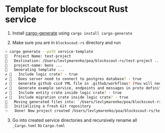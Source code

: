 Template for blockscout Rust service
===

1. Install [cargo-generate](https://cargo-generate.github.io/cargo-generate/installation.html) using `cargo install cargo-generate`

2. Make sure you are in `blockscout-rs` directory and run

```bash
> cargo generate --path service-template
🤷   Project Name: test-project
🔧   Destination: /Users/levlymarenko/poa/blockscout-rs/test-project ...
🔧   project-name: bens ...
🔧   Generating template ...
✔ 🤷   Include logic crate? · true
✔ 🤷   Does server need to connect to postgres database? · true
✔ 🤷   Generate github cicd YML file in .github/workflows? (You will need to move it to right location) · true
✔ 🤷   Generate example service, endpoints and messages in proto definition? · true
✔ 🤷   Include entity crate inside logic crate? · true
✔ 🤷   Include migration crate inside logic crate? · true
🔧   Moving generated files into: `/Users/levlymarenko/poa/blockscout-rs/test-project`...
🔧   Initializing a fresh Git repository
✨   Done! New project created /Users/levlymarenko/poa/blockscout-rs/test-project
```

3. Go into created service directories and recursively rename all `_Cargo.toml` to `Cargo.toml`
